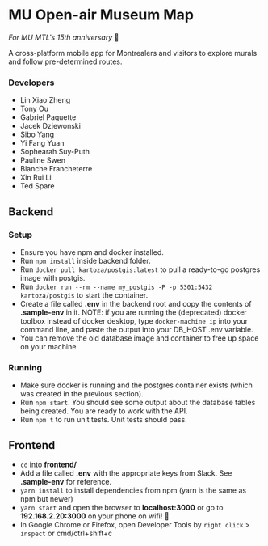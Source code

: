 # MU Open-air Museum Map
_For MU MTL's 15th anniversary_ 🎉

A cross-platform mobile app for Montrealers and visitors to explore murals and follow pre-determined routes.

### Developers
- Lin Xiao Zheng
- Tony Ou
- Gabriel Paquette
- Jacek Dziewonski
- Sibo Yang
- Yi Fang Yuan
- Sophearah Suy-Puth
- Pauline Swen
- Blanche Francheterre
- Xin Rui Li
- Ted Spare

## Backend
### Setup
- Ensure you have npm and docker installed.
- Run `npm install` inside backend folder.
- Run `docker pull kartoza/postgis:latest` to pull a ready-to-go postgres image with postgis.
- Run `docker run --rm --name my_postgis -P -p 5301:5432 kartoza/postgis` to start the container.
- Create a file called **.env** in the backend root and copy the contents of **.sample-env** in it. NOTE: if you are running the (deprecated) docker
toolbox instead of docker desktop, type `docker-machine ip` into your command line, and paste the output into your DB_HOST .env variable.
- You can remove the old database image and container to free up space on your machine.

### Running
- Make sure docker is running and the postgres container exists (which was created in the previous section).
- Run `npm start`. You should see some output about the database tables being created. You are ready to work with the API.
- Run `npm t` to run unit tests. Unit tests should pass.

## Frontend

- `cd` into **frontend/**
- Add a file called **.env** with the appropriate keys from Slack. See **.sample-env** for reference.
- `yarn install` to install dependencies from npm (yarn is the same as npm but newer)
- `yarn start` and open the browser to **localhost:3000** or go to **192.168.2.20:3000** on your phone on wifi! :rocket:
- In Google Chrome or Firefox, open Developer Tools by `right click` > `inspect` or cmd/ctrl+shift+c
